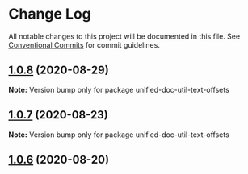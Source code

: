 # Change Log

All notable changes to this project will be documented in this file.
See [Conventional Commits](https://conventionalcommits.org) for commit guidelines.

## [1.0.8](https://github.com/unified-doc/unified-doc/compare/unified-doc-util-text-offsets@1.0.7...unified-doc-util-text-offsets@1.0.8) (2020-08-29)

**Note:** Version bump only for package unified-doc-util-text-offsets





## [1.0.7](https://github.com/unified-doc/unified-doc/compare/unified-doc-util-text-offsets@1.0.6...unified-doc-util-text-offsets@1.0.7) (2020-08-23)

**Note:** Version bump only for package unified-doc-util-text-offsets





## [1.0.6](https://github.com/unified-doc/unified-doc/compare/unified-doc-util-text-offsets@1.0.6...unified-doc-util-text-offsets@1.0.6) (2020-08-20)
